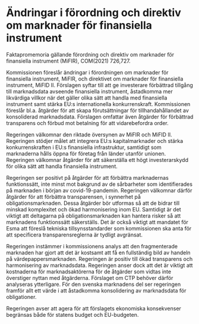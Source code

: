 # Ändringar i förordning och direktiv om marknader för finansiella instrument

Faktapromemoria gällande förordning och direktiv om marknader för finansiella instrument (MiFIR), COM(2021) 726,727.

Kommissionen föreslår ändringar i förordningen om marknader för finansiella instrument, MiFIR, och direktivet om marknader för finansiella instrument, MiFID II. Förslagen syftar till att ge investerare förbättrad tillgång till marknadsdata avseende finansiella instrument, åstadkomma mer likvärdiga villkor när det gäller olika sätt att handla med finansiella instrument samt stärka EU:s internationella konkurrenskraft. Kommissionen föreslår bl.a. åtgärder för att skapa förutsättningar för tillhandahållandet av konsoliderad marknadsdata. Förslagen omfattar även åtgärder för förbättrad transparens och förbud mot betalning för att vidarebefordra order.

Regeringen välkomnar den riktade översynen av MiFIR och MiFID II. Regeringen stödjer målet att integrera EU:s kapitalmarknader och stärka konkurrenskraften i EU:s finansiella infrastruktur, samtidigt som marknaderna hålls öppna för företag från länder utanför unionen. Regeringen välkomnar åtgärder för att säkerställa ett högt investerarskydd för olika sätt att handla finansiella instrument.

Regeringen ser positivt på åtgärder för att förbättra marknadernas funktionssätt, inte minst mot bakgrund av de sårbarheter som identifierades på marknaden i början av covid-19-pandemin. Regeringen välkomnar därför åtgärder för att förbättra transparensen, i synnerhet på obligationsmarknaden. Dessa åtgärder bör utformas så att de bidrar till minskad komplexitet och ökad harmonisering inom EU. Samtidigt är det viktigt att deltagarna på obligationsmarknaden kan hantera risker så att marknadens funktionssätt säkerställs. Det är också viktigt att mandatet för Esma att föreslå tekniska tillsynsstandarder som kommissionen ska anta för att specificera transparensreglerna är tydligt avgränsat.

Regeringen instämmer i kommissionens analys att den fragmenterade marknaden har gjort att det är kostsamt att få en fullständig bild av handeln på värdepappersmarknaden. Regeringen är positiv till ökad transparens och harmonisering av marknadsdata. Regeringen anser dock att det är viktigt att kostnaderna för marknadsaktörerna för de åtgärder som vidtas inte överstiger nyttan med åtgärderna. Förslaget om CTP behöver därför analyseras ytterligare. För den svenska marknadens del ser regeringen framför allt ett värde i att åstadkomma konsolidering av marknadsdata för obligationer.

Regeringen avser att agera för att förslagets ekonomiska konsekvenser begränsas både för statens budget och EU-budgeten.
